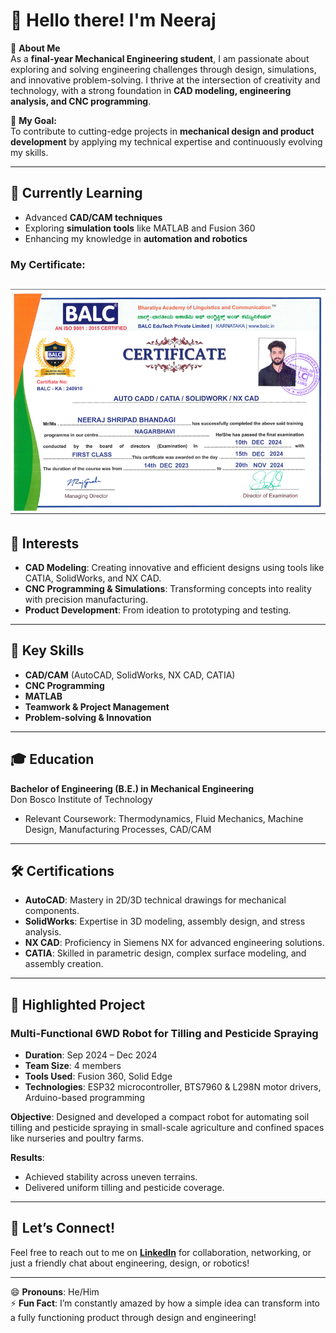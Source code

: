 # 👋 Hello there! I'm Neeraj  

🚀 **About Me**  
As a **final-year Mechanical Engineering student**, I am passionate about exploring and solving engineering challenges through design, simulations, and innovative problem-solving. I thrive at the intersection of creativity and technology, with a strong foundation in **CAD modeling, engineering analysis, and CNC programming**.  

🌟 **My Goal:**  
To contribute to cutting-edge projects in **mechanical design and product development** by applying my technical expertise and continuously evolving my skills.  

---

## 🌱 **Currently Learning**  
- Advanced **CAD/CAM techniques**  
- Exploring **simulation tools** like MATLAB and Fusion 360  
- Enhancing my knowledge in **automation and robotics**  

### My Certificate:  
![Certificate](./certificate.png)
---

## 👀 **Interests**  
- **CAD Modeling**: Creating innovative and efficient designs using tools like CATIA, SolidWorks, and NX CAD.  
- **CNC Programming & Simulations**: Transforming concepts into reality with precision manufacturing.  
- **Product Development**: From ideation to prototyping and testing.  

---

## 💼 **Key Skills**  
- **CAD/CAM** (AutoCAD, SolidWorks, NX CAD, CATIA)  
- **CNC Programming**  
- **MATLAB**  
- **Teamwork & Project Management**  
- **Problem-solving & Innovation**  

---

## 🎓 **Education**  
**Bachelor of Engineering (B.E.) in Mechanical Engineering**  
Don Bosco Institute of Technology  
- Relevant Coursework: Thermodynamics, Fluid Mechanics, Machine Design, Manufacturing Processes, CAD/CAM  

---

## 🛠️ **Certifications**  
- **AutoCAD**: Mastery in 2D/3D technical drawings for mechanical components.  
- **SolidWorks**: Expertise in 3D modeling, assembly design, and stress analysis.  
- **NX CAD**: Proficiency in Siemens NX for advanced engineering solutions.  
- **CATIA**: Skilled in parametric design, complex surface modeling, and assembly creation.  

---

## 🌟 **Highlighted Project**  
### Multi-Functional 6WD Robot for Tilling and Pesticide Spraying  
- **Duration**: Sep 2024 – Dec 2024  
- **Team Size**: 4 members  
- **Tools Used**: Fusion 360, Solid Edge  
- **Technologies**: ESP32 microcontroller, BTS7960 & L298N motor drivers, Arduino-based programming  

**Objective**: Designed and developed a compact robot for automating soil tilling and pesticide spraying in small-scale agriculture and confined spaces like nurseries and poultry farms.  

**Results**:  
- Achieved stability across uneven terrains.  
- Delivered uniform tilling and pesticide coverage.  

---

## 💬 **Let’s Connect!**  
Feel free to reach out to me on **[LinkedIn](https://www.linkedin.com/in/neeraj-shripad-bhandagi/)** for collaboration, networking, or just a friendly chat about engineering, design, or robotics!  

---

😄 **Pronouns**: He/Him  
⚡ **Fun Fact**: I’m constantly amazed by how a simple idea can transform into a fully functioning product through design and engineering!  
